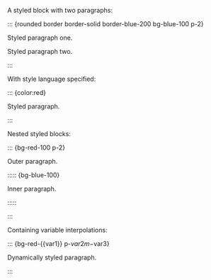 A styled block with two paragraphs:

::: {rounded border border-solid border-blue-200 bg-blue-100 p-2}

Styled paragraph one.

Styled paragraph two.

:::

With style language specified:

::: {color:red}

Styled paragraph.

:::

Nested styled blocks:

::: {bg-red-100 p-2}

Outer paragraph.

::::: {bg-blue-100}

Inner paragraph.

:::::

:::

Containing variable interpolations:

::: {bg-red-{{var1}} p-$var2 m-$var3}

Dynamically styled paragraph.

:::
